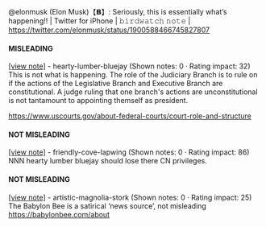 @elonmusk (Elon Musk)【𝗕】: Seriously, this is essentially what’s happening!! | Twitter for iPhone | 𝚋𝚒𝚛𝚍𝚠𝚊𝚝𝚌𝚑 𝚗𝚘𝚝𝚎 | https://twitter.com/elonmusk/status/1900588466745827807

#### MISLEADING

[[view note]](https://x.com/i/birdwatch/n/1900611741370741245) - hearty-lumber-bluejay (Shown notes: 0 · Rating impact: 32)\
This is not what is happening. The role of the Judiciary Branch is to rule on if the actions of the Legislative Branch and Executive Branch are constitutional. A judge ruling that one branch's actions are unconstitutional is not tantamount to appointing themself as president.

https://www.uscourts.gov/about-federal-courts/court-role-and-structure

#### NOT MISLEADING

[[view note]](https://x.com/i/birdwatch/n/1900627511098191975) - friendly-cove-lapwing (Shown notes: 0 · Rating impact: 86)\
NNN hearty lumber bluejay should lose there CN privileges. 

#### NOT MISLEADING

[[view note]](https://x.com/i/birdwatch/n/1900614366099083660) - artistic-magnolia-stork (Shown notes: 0 · Rating impact: 25)\
The Babylon Bee is a satirical ‘news source’, not misleading 
https://babylonbee.com/about
